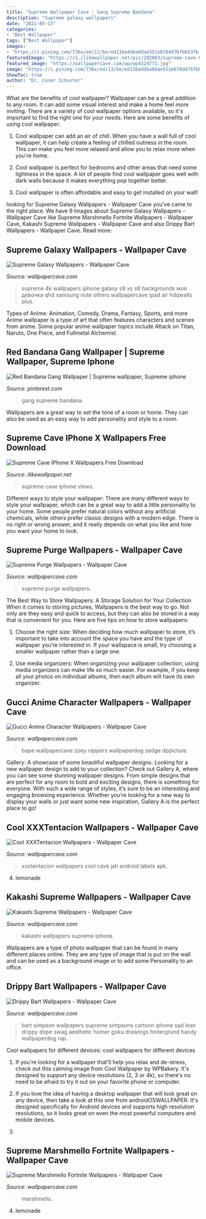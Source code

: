 ```yaml
---
title: "Supreme Wallpaper Cave : Gang Supreme Bandana"
description: "Supreme galaxy wallpapers"
date: "2022-05-13"
categories:
- "Best Wallpaper"
tags: ["Best Wallpaper"]
images:
- "https://i.pinimg.com/736x/ed/13/be/ed13beddba8dae551e678d476fbb53fb.jpg"
featuredImage: "https://r1.ilikewallpaper.net/pic/202003/supreme-cave-85541-1125x2436_640.jpg"
featured_image: "https://wallpapercave.com/wp/wp4324771.jpg"
image: "https://i.pinimg.com/736x/ed/13/be/ed13beddba8dae551e678d476fbb53fb.jpg"
ShowToc: true
author: "Dr. Conor Schuster"
---
```



What are the benefits of cool wallpaper?
Wallpaper can be a great addition to any room. It can add some visual interest and make a home feel more inviting. There are a variety of cool wallpaper options available, so it's important to find the right one for your needs. Here are some benefits of using cool wallpaper: 
1. Cool wallpaper can add an air of chill. When you have a wall full of cool wallpaper, it can help create a feeling of chilled outness in the room. This can make you feel more relaxed and allow you to relax more when you're home. 

2. Cool wallpaper is perfect for bedrooms and other areas that need some lightness in the space. A lot of people find cool wallpaper goes well with dark walls because it makes everything pop together better. 

3. Cool wallpaper is often affordable and easy to get installed on your wall!

	

		
looking for Supreme Galaxy Wallpapers - Wallpaper Cave you've came to the right place. We have 9 Images about Supreme Galaxy Wallpapers - Wallpaper Cave like Supreme Marshmello Fortnite Wallpapers - Wallpaper Cave, Kakashi Supreme Wallpapers - Wallpaper Cave and also Drippy Bart Wallpapers - Wallpaper Cave. Read more:
		
    
## Supreme Galaxy Wallpapers - Wallpaper Cave

<img loading=lazy src="https://wallpapercave.com/wp/wp4324771.jpg" onerror="this.onerror=null;this.src='https://tse4.mm.bing.net/th?id=OIP.ETC8GbPnvgn36gFt9YlXngHaPO&amp;pid=15.1';" alt="Supreme Galaxy Wallpapers - Wallpaper Cave">

_Source: wallpapercave.com_

>supreme 4k wallpapers iphone galaxy s9 xs s8 backgrounds моя девочка qhd samsung note others wallpapercave ipad air hdqwalls plus. 

	

Types of Anime: Animation, Comedy, Drama, Fantasy, Sports, and more
Anime wallpaper is a type of art that often features characters and scenes from anime. Some popular anime wallpaper topics include Attack on Titan, Naruto, One Piece, and Fullmetal Alchemist.

    
## Red Bandana Gang Wallpaper | Supreme Wallpaper, Supreme Iphone

<img loading=lazy src="https://i.pinimg.com/736x/ed/13/be/ed13beddba8dae551e678d476fbb53fb.jpg" onerror="this.onerror=null;this.src='https://tse3.mm.bing.net/th?id=OIP.-t2zL0D4p26sUCCxOt62IQHaNK&amp;pid=15.1';" alt="Red Bandana Gang Wallpaper | Supreme wallpaper, Supreme iphone">

_Source: pinterest.com_

>gang supreme bandana. 

	

Wallpapers are a great way to set the tone of a room or home. They can also be used as an easy way to add personality and style to a room.

    
## Supreme Cave IPhone X Wallpapers Free Download

<img loading=lazy src="https://r1.ilikewallpaper.net/pic/202003/supreme-cave-85541-1125x2436_640.jpg" onerror="this.onerror=null;this.src='https://tse3.mm.bing.net/th?id=OIP.qtmZqgNYnHMPSQ35hnejzgHaQB&amp;pid=15.1';" alt="Supreme Cave iPhone X Wallpapers Free Download">

_Source: ilikewallpaper.net_

>supreme cave iphone views. 

	

Different ways to style your wallpaper:
There are many different ways to style your wallpaper, which can be a great way to add a little personality to your home. Some people prefer natural colors without any artificial chemicals, while others prefer classic designs with a modern edge. There is no right or wrong answer, and it really depends on what you like and how you want your home to look.

    
## Supreme Purge Wallpapers - Wallpaper Cave

<img loading=lazy src="https://wallpapercave.com/wp/wp7962845.jpg" onerror="this.onerror=null;this.src='https://tse2.mm.bing.net/th?id=OIP.Yo-pyriEzb_uWwq-lUt_EQHaNK&amp;pid=15.1';" alt="Supreme Purge Wallpapers - Wallpaper Cave">

_Source: wallpapercave.com_

>supreme purge wallpapers. 

	

The Best Way to Store Wallpapers: A Storage Solution for Your Collection
When it comes to storing pictures, Wallpapers is the best way to go. Not only are they easy and quick to access, but they can also be stored in a way that is convenient for you. Here are five tips on how to store wallpapers:
1) Choose the right size: When deciding how much wallpaper to store, it’s important to take into account the space you have and the type of wallpaper you’re interested in. If your wallspace is small, try choosing a smaller wallpaper rather than a large one.

2) Use media organizers: When organizing your wallpaper collection, using media organizers can make life so much easier. For example, if you keep all your photos on individual albums, then each album will have its own organizer.

    
## Gucci Anime Character Wallpapers - Wallpaper Cave

<img loading=lazy src="https://wallpapercave.com/wp/wp5810228.jpg" onerror="this.onerror=null;this.src='https://tse1.mm.bing.net/th?id=OIP.60tSBOfgTa3kB4_ZbAYY0gHaNK&amp;pid=15.1';" alt="Gucci Anime Character Wallpapers - Wallpaper Cave">

_Source: wallpapercave.com_

>bape wallpapercave zoey rappers wallpaperdog zedge dppicture. 

	

Gallery: A showcase of some beautiful wallpaper designs.
Looking for a new wallpaper design to add to your collection? Check out Gallery A, where you can see some stunning wallpaper designs. From simple designs that are perfect for any room to bold and exciting designs, there is something for everyone. With such a wide range of styles, it’s sure to be an interesting and engaging browsing experience. Whether you’re looking for a new way to display your walls or just want some new inspiration, Gallery A is the perfect place to go!





	
	
    
## Cool XXXTentacion Wallpapers - Wallpaper Cave

<img loading=lazy src="https://wallpapercave.com/wp/wp5936611.jpg" onerror="this.onerror=null;this.src='https://tse1.mm.bing.net/th?id=OIP.pj3vHW9Jx2G374ThtYrFOQHaNK&amp;pid=15.1';" alt="Cool XXXTentacion Wallpapers - Wallpaper Cave">

_Source: wallpapercave.com_

>xxxtentacion wallpapers cool cave jah android labels apk. 

	

4. lemonade 

    
## Kakashi Supreme Wallpapers - Wallpaper Cave

<img loading=lazy src="https://wallpapercave.com/wp/wp3805783.jpg" onerror="this.onerror=null;this.src='https://tse4.mm.bing.net/th?id=OIP.ru1ubOMJQmMMALatmT7-ZgHaNJ&amp;pid=15.1';" alt="Kakashi Supreme Wallpapers - Wallpaper Cave">

_Source: wallpapercave.com_

>kakashi wallpapers supreme iphone. 

	



Wallpapers are a type of photo wallpaper that can be found in many different places online. They are any type of image that is put on the wall and can be used as a background image or to add some Personality to an office.

    
## Drippy Bart Wallpapers - Wallpaper Cave

<img loading=lazy src="https://wallpapercave.com/wp/wp4987188.jpg" onerror="this.onerror=null;this.src='https://tse3.mm.bing.net/th?id=OIP.0AijCf2kWa0gl67uIzkn-wHaJ6&amp;pid=15.1';" alt="Drippy Bart Wallpapers - Wallpaper Cave">

_Source: wallpapercave.com_

>bart simpson wallpapers supreme simpsons cartoon iphone sad lean drippy dope swag aesthetic homer goku drawings hintergrund handy wallpaperdog rap. 

	

Cool wallpapers for different devices:
cool wallpapers for different devices 

1. If you're looking for a wallpaper that'll help you relax and de-stress, check out this calming image from Cool Wallpaper by WPBakery. It's designed to support any device resolutions (2, 3 or 4k), so there's no need to be afraid to try it out on your favorite phone or computer.

2. If you love the idea of having a desktop wallpaper that will look great on any device, then take a look at this one from androidOSWALLPAPER. It's designed specifically for Android devices and supports high resolution resolutions, so it looks great on even the most powerful computers and mobile devices.

3.

    
## Supreme Marshmello Fortnite Wallpapers - Wallpaper Cave

<img loading=lazy src="https://wallpapercave.com/wp/wp5177354.jpg" onerror="this.onerror=null;this.src='https://tse3.mm.bing.net/th?id=OIP.tQ6GcD2jUTFwFTqt6x13CAHaNK&amp;pid=15.1';" alt="Supreme Marshmello Fortnite Wallpapers - Wallpaper Cave">

_Source: wallpapercave.com_

>marshmello. 

	

4. lemonade 

